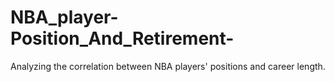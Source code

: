 # NBA_player-Position_And_Retirement-
Analyzing the correlation between NBA players' positions and career length.
